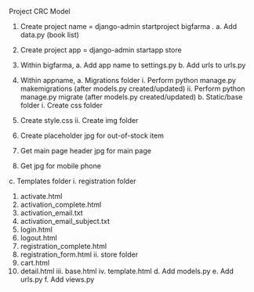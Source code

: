 Project CRC Model

1. Create project name = django-admin startproject bigfarma .
   a. Add data.py (book list)
2. Create project app = django-admin startapp store
3. Within bigfarma,
   a. Add app name to settings.py
   b. Add urls to urls.py
4. Within appname,
   a. Migrations folder
   i. Perform python manage.py makemigrations (after models.py created/updated)
   ii. Perform python manage.py migrate (after models.py created/updated)
   b. Static/base folder
   i. Create css folder
5. Create style.css
   ii. Create img folder
6. Create placeholder jpg for out-of-stock item

7. Get main page header jpg for main page
8. Get jpg for mobile phone

c. Templates folder
i. registration folder

1. activate.html
2. activation_complete.html
3. activation_email.txt
4. activation_email_subject.txt
5. login.html
6. logout.html
7. registration_complete.html
8. registration_form.html
   ii. store folder
9. cart.html
10. detail.html
    iii. base.html
    iv. template.html
    d. Add models.py
    e. Add urls.py
    f. Add views.py
